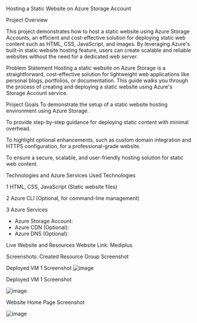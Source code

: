 Hosting a Static Website on Azure Storage Account

Project Overview

This project demonstrates how to host a static website using Azure Storage Accounts, an efficient and cost-effective solution for deploying static web content such as HTML, CSS, JavaScript, and images. By leveraging Azure's built-in static website hosting feature, users can create scalable and reliable websites without the need for a dedicated web server.

Problem Statement
Hosting a static website on Azure Storage is a straightforward, cost-effective solution for lightweight web applications like personal blogs, portfolios, or documentation. This guide walks you through the process of creating and deploying a static website using Azure's Storage Account service.

Project Goals
To demonstrate the setup of a static website hosting environment using Azure Storage.

To provide step-by-step guidance for deploying static content with minimal overhead.

To highlight optional enhancements, such as custom domain integration and HTTPS configuration, for a professional-grade website.

To ensure a secure, scalable, and user-friendly hosting solution for static web content.

Technologies and Azure Services Used
Technologies

1 HTML, CSS, JavaScript (Static website files)

2 Azure CLI (Optional, for command-line management)

3 Azure Services
 - Azure Storage Account:
 - Azure CDN (Optional):
 - Azure DNS (Optional):

Live Website and Resources
Website Link: Mediplus

Screenshots: Created Resource Group Screenshot

Deployed VM 1 Screenshot
![image](https://github.com/user-attachments/assets/0270e7bc-2138-4dcc-bfa9-e684ddfc915c)

Deployed VM 1 Screenshot

![image](https://github.com/user-attachments/assets/fbd02e4b-ef28-4a45-be2c-b7021b109ae2)

Website Home Page Screenshot

![image](https://github.com/user-attachments/assets/e0819d07-9d68-4874-a6d3-387a184ad357)

   
   




